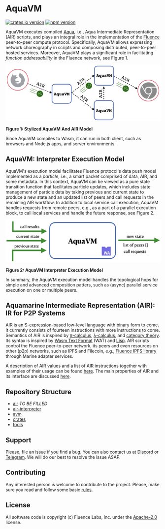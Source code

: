 # AquaVM

[![crates.io version](https://img.shields.io/crates/v/air-interpreter-wasm?style=flat-square)](https://crates.io/crates/air-interpreter-wasm)
[![npm version](https://img.shields.io/npm/v/@fluencelabs/avm)](https://www.npmjs.com/package/@fluencelabs/avm)

AquaVM executes compiled [Aqua](https://github.com/fluencelabs/aqua), i.e., Aqua Intermediate Representation (AIR) scripts, and plays an integral role in the implementation of the [Fluence](https://fluence.network) peer-to-peer compute protocol. Specifically, AquaVM allows expressing network choreography in scripts and composing distributed, peer-to-peer hosted services. Moreover, AquaVM plays a significant role in facilitating *function addressability* in the Fluence network, see Figure&nbsp;1.

<img alt="AquaVM & AIR model" src="images/aquavm_air_model.png" />  

**Figure 1: Stylized AquaVM And AIR Model**

Since AquaVM compiles to Wasm, it can run in both client, such as browsers and Node.js apps, and server environments.


## AquaVM: Interpreter Execution Model

AquaVM's execution model facilitates Fluence protocol's data push model implemented as a *particle*, i.e., a smart packet comprised of data, AIR, and some metadata. In this context, AquaVM can be viewed as a pure state transition function that facilitates particle updates, which includes state management of particle data by taking previous and current state to produce a new state and an updated list of peers and call requests in the remaining AIR workflow. In addition to local service call execution, AquaVM handles requests from remote peers, e.g., as a part of a parallel execution block, to call local services and handle the future response, see Figure&nbsp;2.

<img alt="interpreter execution model" src="images/interpreter_execution_model.png"/>

**Figure 2: AquaVM Interpreter Execution Model**

In summary, the AquaVM execution model handles the topological hops for simple and advanced composition patters, such as (async) parallel service execution on one or multiple peers.

## Aquamarine Intermediate Representation (AIR): IR for P2P Systems

AIR is an [S-expression](https://www.s-expressions.org/home)-based low-level language with binary form to come. It currently consists of fourteen instructions with more instructions to come. Semantics of AIR is inspired by [π-calculus](https://en.wikipedia.org/wiki/%CE%A0-calculus), [λ-calculus](https://en.wikipedia.org/wiki/Lambda_calculus), and [category theory](https://en.wikipedia.org/wiki/Category_theory). Its syntax is inspired by [Wasm Text Format](https://developer.mozilla.org/en-US/docs/WebAssembly/Understanding_the_text_format) (WAT) and [Lisp](https://en.wikipedia.org/wiki/Lisp_(programming_language)).
AIR scripts control the Fluence peer-to-peer network, its peers and even resources on other (p2p) networks, such as IPFS and Filecoin, e.g., [Fluence IPFS library](https://fluence.dev/docs/aqua-book/libraries/aqua-ipfs) through Marine adapter services.

A description of AIR values and a list of AIR instructions together with examples of their usage can be found [here](./docs/AIR.md). The main properties of AIR and its interface are discussed [here](./air/README.md).


## Repository Structure


- [air](./air) _TO BE FILLED_
- [air-interpreter](./air-interpreter)
- [avm](./avm)
- [crates](./crates)
- [tools](./tools)


## Support

Please, file an [issue](https://github.com/fluencelabs/aquavm/issues) if you find a bug. You can also contact us at [Discord](https://discord.com/invite/5qSnPZKh7u) or [Telegram](https://t.me/fluence_project).  We will do our best to resolve the issue ASAP.


## Contributing

Any interested person is welcome to contribute to the project. Please, make sure you read and follow some basic [rules](./CONTRIBUTING.md).


## License

All software code is copyright (c) Fluence Labs, Inc. under the [Apache-2.0](./LICENSE) license.

